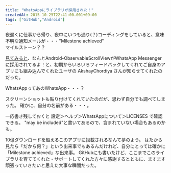 ```yaml
---
title: "WhatsAppにライブラリが採用された！"
createdAt: 2015-10-25T22:41:00.001+09:00
tags: ["GitHub","Android"]
---
```

夜遅くに仕事から帰り、夜中にいつも通り(？)コーディングをしていると、意味不明な通知メールが・・・"Milestone achieved"  
マイルストーン？？
<!--more-->

[見てみると](https://github.com/ksoichiro/Android-ObservableScrollView/issues/210)、なんとAndroid-ObservableScrollViewがWhatsApp Messengerに採用されてるよ！と、初期からいろいろフィードバックしてくれてご自身のアプリにも組み込んでくれたユーザの AkshayChordiya さんが知らせてくれたのだった。 

WhatsAppってあのWhatsApp・・・？

スクリーンショットも貼り付けてくれていたのだが、思わず自分でも調べてしまった。
確かに、自分の名前がある・・・。

一応書き残しておくと
設定＞ヘルプ＞WhatsAppについて＞LICENSES
で確認できる。
"may be included"と書いてあるので、含まれていない場合もあるのかも。

10億ダウンロードを超えるこのアプリに搭載されるなんて夢のよう。
はたから見たら「だから何？」という出来事でもあるんだけれど、自分にとっては確かに「Milestone achieved」な出来事。
GitHubにも書いたけど、ここまでこのライブラリを育ててくれた・サポートしてくれた方々に感謝するとともに、ますます頑張っていきたいと思えた大事な瞬間だった。
